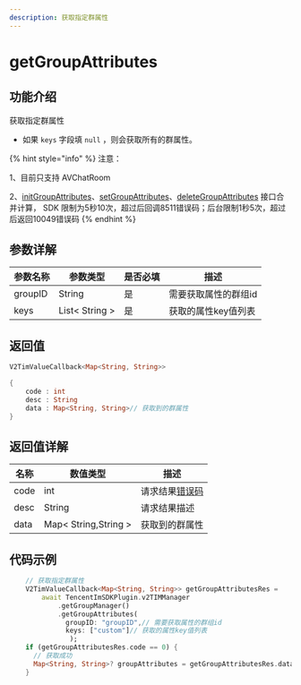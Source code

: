 ```yaml
---
description: 获取指定群属性
---
```


# getGroupAttributes

## 功能介绍

获取指定群属性

* 如果 `keys` 字段填 `null` ，则会获取所有的群属性。

{% hint style="info" %}
注意：

1、目前只支持 AVChatRoom

2、[initGroupAttributes](initgroupattributes.md)、[setGroupAttributes](setgroupattributes.md)、[deleteGroupAttributes](deletegroupattributes.md) 接口合并计算， SDK 限制为5秒10次，超过后回调8511错误码；后台限制1秒5次，超过后返回10049错误码
{% endhint %}

## 参数详解

| 参数名称    | 参数类型           | 是否必填 | 描述          |
| ------- | -------------- | ---- | ----------- |
| groupID | String         | 是    | 需要获取属性的群组id |
| keys    | List< String > | 是    | 获取的属性key值列表 |

## 返回值

```dart
V2TimValueCallback<Map<String, String>>

{
    code : int
    desc : String
    data : Map<String, String>// 获取到的群属性
}
```

## 返回值详解

| 名称   | 数值类型                 | 描述                                                             |
| ---- | -------------------- | -------------------------------------------------------------- |
| code | int                  | 请求结果[错误码](https://cloud.tencent.com/document/product/269/1671) |
| desc | String               | 请求结果描述                                                         |
| data | Map< String,String > | 获取到的群属性                                                        |

## 代码示例

```dart
    // 获取指定群属性
    V2TimValueCallback<Map<String, String>> getGroupAttributesRes =
        await TencentImSDKPlugin.v2TIMManager
            .getGroupManager()
            .getGroupAttributes(
              groupID: "groupID",// 需要获取属性的群组id
              keys: ["custom"]// 获取的属性key值列表
               );
    if (getGroupAttributesRes.code == 0) {
      // 获取成功
      Map<String, String>? groupAttributes = getGroupAttributesRes.data;// 获取到的群属性
    }
```
